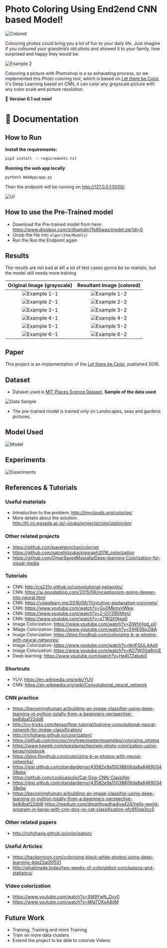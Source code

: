 # Photo Coloring Using End2end CNN based Model!

![Colored](https://github.com/AbdelrahmanRadwan/photo-coloring/blob/master/documentation/pics/10.png  "Colored")

Colouring photos could bring you a lot of fun to your daily life. Just imagine if you coloured your grandma’s old photo and showed it to your family, how surprised and happy they would be.

![Example 2](https://github.com/AbdelrahmanRadwan/photo-coloring/blob/master/documentation/pics/3.jpg  "Example 2")

Colouring a picture with Photoshop is a so exhausting process, so we implemented this Photo coloring tool, which is based on
[Let there be Color](http://hi.cs.waseda.ac.jp/~iizuka/projects/colorization/data/colorization_sig2016.pdf), it's Deep Learning based on CNN, 
it can color any grayscale picture with any color scale and picture resolution.

💫 **Version 0.1 out now!**

📖 Documentation
================
## How to Run
**Install the requirements:**
```bash
pip3 install -r requirements.txt 
```
**Running the web app locally**
```bash
python3 WebApp/app.py
```
Then the endpoint will be running on http://127.0.0.1:5000/

![UI](https://github.com/AbdelrahmanRadwan/photo-coloring/blob/master/documentation/pics/20.jpg  "UI")
## How to use the Pre-Trained model
- Download the Pre-trained model from here: https://www.dropbox.com/s/j9sehdm7fs65wax/model.zip?dl=0
- Unzip the file into ```algorithm/Models/```
- Run the Run the Endpoint again

## Results

The results are not bad at all! a lot of test cases gonna be so realistic, but the model still needs more training

 Original Image (grayscale)                                                                                                       | Resultant Image (colored)
:-------------------------------------------------------------------------------------------------------------------------------:|:------------------------------------------------------------------------------------------------------------------------:
![Example 1-1](https://github.com/AbdelrahmanRadwan/photo-coloring/blob/master/documentation/pics/Example1-1.jpg  "Example 1-1") | ![Example 1-2](https://github.com/AbdelrahmanRadwan/photo-coloring/blob/master/documentation/pics/Example1-2.jpg  "Example 1-2")
![Example 2-1](https://github.com/AbdelrahmanRadwan/photo-coloring/blob/master/documentation/pics/Example2-1.jpg  "Example 2-1") | ![Example 2-2](https://github.com/AbdelrahmanRadwan/photo-coloring/blob/master/documentation/pics/Example2-2.jpg  "Example 2-2")
![Example 3-1](https://github.com/AbdelrahmanRadwan/photo-coloring/blob/master/documentation/pics/Example3-1.jpg  "Example 3-1") | ![Example 3-2](https://github.com/AbdelrahmanRadwan/photo-coloring/blob/master/documentation/pics/Example3-2.jpg  "Example 3-2")
![Example 4-1](https://github.com/AbdelrahmanRadwan/photo-coloring/blob/master/documentation/pics/Example4-1.jpg  "Example 4-1") | ![Example 4-2](https://github.com/AbdelrahmanRadwan/photo-coloring/blob/master/documentation/pics/Example4-2.jpg  "Example 4-2")
![Example 5-1](https://github.com/AbdelrahmanRadwan/photo-coloring/blob/master/documentation/pics/Example5-1.jpg  "Example 5-1") | ![Example 5-2](https://github.com/AbdelrahmanRadwan/photo-coloring/blob/master/documentation/pics/Example5-2.jpg  "Example 5-2")
![Example 6-1](https://github.com/AbdelrahmanRadwan/photo-coloring/blob/master/documentation/pics/Example6-1.jpg  "Example 6-1") | ![Example 6-2](https://github.com/AbdelrahmanRadwan/photo-coloring/blob/master/documentation/pics/Example6-2.jpg  "Example 6-2")

## Paper
This project is an implementation of the [Let there be Color](http://hi.cs.waseda.ac.jp/~iizuka/projects/colorization/data/colorization_sig2016.pdf), published 2016.

## Dataset
- Dataset used is [MIT Places Scence Dataset](http://places.csail.mit.edu/).
**Sample of the data used**

![Data Sample](https://github.com/AbdelrahmanRadwan/photo-coloring/blob/master/documentation/pics/8.png  "Data Sample")

- The pre-trained model is trained only on Landscapes, seas and gardens pictures.

## Model Used
![Model](https://github.com/AbdelrahmanRadwan/photo-coloring/blob/master/documentation/pics/7.png  "Model")

## Experiments
![Experiments](https://github.com/AbdelrahmanRadwan/photo-coloring/blob/master/documentation/pics/9.png  "Experiments")


## References & Tutorials

### Useful materials
- Introduction to the problem: http://tinyclouds.org/colorize/
- More details about the solution: http://hi.cs.waseda.ac.jp/~iizuka/projects/colorization/en/

### Other related projects
- https://github.com/pavelgonchar/colornet
- https://github.com/satoshiiizuka/siggraph2016_colorization
- https://github.com/OmarSayedMostafa/Deep-learning-Colorization-for-visual-media

### Tutorials
- CNN: http://cs231n.github.io/convolutional-networks/ 
- CNN: https://ai.googleblog.com/2015/06/inceptionism-going-deeper-into-neural.html 
- CNN: https://ujjwalkarn.me/2016/08/11/intuitive-explanation-convnets/ 
- CNN: https://www.youtube.com/watch?v=Gu0MkmynWkw 
- CNN: https://www.youtube.com/watch?v=2-Ol7ZB0MmU 
- CNN: https://www.youtube.com/watch?v=s716QXfApa0
- Image Colorization: https://www.youtube.com/watch?v=2IWhh1gd_p0
- IMage Colorization: https://www.youtube.com/watch?v=S1HE9SpZl8A
- Image Colorization: https://blog.floydhub.com/colorizing-b-w-photos-with-neural-networks/
- Image Colorization: https://www.youtube.com/watch?v=tknFQULAAs0
- Image Colorization: https://www.youtube.com/watch?v=KO7W0Qq8yUE
- Deep learning: https://www.youtube.com/watch?v=He4t7Zekob0 

### Shortcuts
- YUV: https://en.wikipedia.org/wiki/YUV 
- CNN: https://en.wikipedia.org/wiki/Convolutional_neural_network 

### CNN practice
- https://becominghuman.ai/building-an-image-classifier-using-deep-learning-in-python-totally-from-a-beginners-perspective-be8dbaf22dd8 
- http://cv-tricks.com/tensorflow-tutorial/training-convolutional-neural-network-for-image-classification/ 
- http://richzhang.github.io/colorization/ 
- https://github.com/microic/niy/tree/master/examples/colorizing_photos
- https://www.kaggle.com/preslavrachev/wip-photo-colorization-using-keras/notebook
- https://blog.floydhub.com/colorizing-b-w-photos-with-neural-networks/
- https://gist.github.com/standarderror/43582e9a15038806da8a846903438ebe
- https://github.com/coolioasjulio/Cat-Dog-CNN-Classifier
- https://gist.github.com/standarderror/43582e9a15038806da8a846903438ebe
- https://becominghuman.ai/building-an-image-classifier-using-deep-learning-in-python-totally-from-a-beginners-perspective-be8dbaf22dd8 https://medium.com/@parthvadhadiya424/hello-world-program-in-keras-with-cnn-dog-vs-cat-classification-efc6f0da3cc5

### Other related papers
- http://richzhang.github.io/colorization/

### Useful Articles
- https://hackernoon.com/colorising-black-white-photos-using-deep-learning-4da22a05f531
- http://whatimade.today/two-weeks-of-colorizebot-conclusions-and-statistics/

### Video colorization
- https://www.youtube.com/watch?v=SM9YwN_Dvv0
- https://www.youtube.com/watch?v=MfaTOXxA8dM

## Future Work
- Training, Training and more Training
- Train on more data clusters
- Extend the project to be able to colorize Videos


